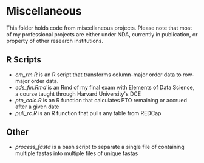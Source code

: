 # Miscellaneous
This folder holds code from miscellaneous projects. Please note that most of my professional projects are either under NDA, currently in publication, or property of other research institutions.

## R Scripts
- *cm_rm.R* is an R script that transforms column-major order data to row-major order data. 
- *eds_fin.Rmd* is an Rmd of my final exam with Elements of Data Science, a course taught through Harvard University's DCE
- *pto_calc.R* is an R function that calculates PTO remaining or accrued after a given date
- *pull_rc.R* is an R function that pulls any table from REDCap

## Other
- *process_fasta* is a bash script to separate a single file of containing multiple fastas into multiple files of unique fastas
